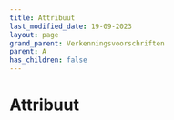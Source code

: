 ```yaml
---
title: Attribuut
last_modified_date: 19-09-2023
layout: page
grand_parent: Verkenningsvoorschriften
parent: A
has_children: false
---
```


Attribuut
=========

